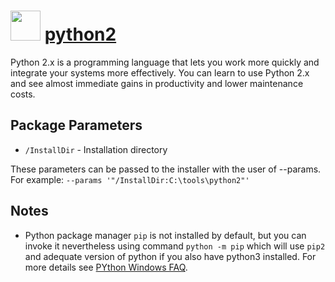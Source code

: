 ﻿# <img src="https://cdn.rawgit.com/chocolatey/chocolatey-coreteampackages/edba4a5849ff756e767cba86641bea97ff5721fe/icons/python.svg" width="48" height="48"/> [python2](https://chocolatey.org/packages/python2)


Python 2.x is a programming language that lets you work more quickly and integrate your systems more effectively. You can learn to use Python 2.x and see almost immediate gains in productivity and lower maintenance costs.

## Package Parameters

- `/InstallDir` - Installation directory

These parameters can be passed to the installer with the user of --params.
For example: `--params '"/InstallDir:C:\tools\python2"'`

## Notes

- Python package manager `pip` is not installed by default, but you can invoke it nevertheless using command `python -m pip` which will use `pip2` and adequate version of python if you also have python3 installed. For more details see [PYthon Windows FAQ](https://docs.python.org/3/faq/windows.html).
